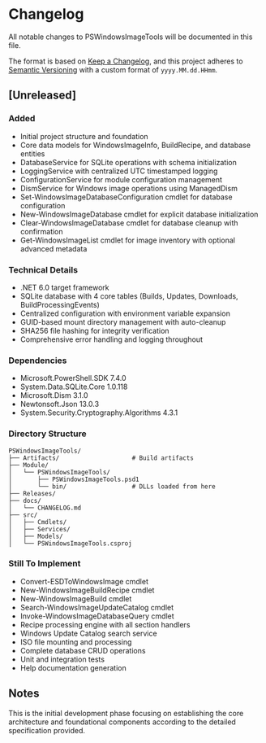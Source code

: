 # Changelog

All notable changes to PSWindowsImageTools will be documented in this file.

The format is based on [Keep a Changelog](https://keepachangelog.com/en/1.0.0/),
and this project adheres to [Semantic Versioning](https://semver.org/spec/v2.0.0.html) with a custom format of `yyyy.MM.dd.HHmm`.

## [Unreleased]

### Added
- Initial project structure and foundation
- Core data models for WindowsImageInfo, BuildRecipe, and database entities
- DatabaseService for SQLite operations with schema initialization
- LoggingService with centralized UTC timestamped logging
- ConfigurationService for module configuration management
- DismService for Windows image operations using ManagedDism
- Set-WindowsImageDatabaseConfiguration cmdlet for database configuration
- New-WindowsImageDatabase cmdlet for explicit database initialization
- Clear-WindowsImageDatabase cmdlet for database cleanup with confirmation
- Get-WindowsImageList cmdlet for image inventory with optional advanced metadata

### Technical Details
- .NET 6.0 target framework
- SQLite database with 4 core tables (Builds, Updates, Downloads, BuildProcessingEvents)
- Centralized configuration with environment variable expansion
- GUID-based mount directory management with auto-cleanup
- SHA256 file hashing for integrity verification
- Comprehensive error handling and logging throughout

### Dependencies
- Microsoft.PowerShell.SDK 7.4.0
- System.Data.SQLite.Core 1.0.118
- Microsoft.Dism 3.1.0
- Newtonsoft.Json 13.0.3
- System.Security.Cryptography.Algorithms 4.3.1

### Directory Structure
```
PSWindowsImageTools/
├── Artifacts/                    # Build artifacts
├── Module/
│   └── PSWindowsImageTools/
│       ├── PSWindowsImageTools.psd1
│       └── bin/                  # DLLs loaded from here
├── Releases/
├── docs/
│   └── CHANGELOG.md
├── src/
│   ├── Cmdlets/
│   ├── Services/
│   ├── Models/
│   └── PSWindowsImageTools.csproj
```

### Still To Implement
- Convert-ESDToWindowsImage cmdlet
- New-WindowsImageBuildRecipe cmdlet
- New-WindowsImageBuild cmdlet
- Search-WindowsImageUpdateCatalog cmdlet
- Invoke-WindowsImageDatabaseQuery cmdlet
- Recipe processing engine with all section handlers
- Windows Update Catalog search service
- ISO file mounting and processing
- Complete database CRUD operations
- Unit and integration tests
- Help documentation generation

## Notes

This is the initial development phase focusing on establishing the core architecture and foundational components according to the detailed specification provided.
